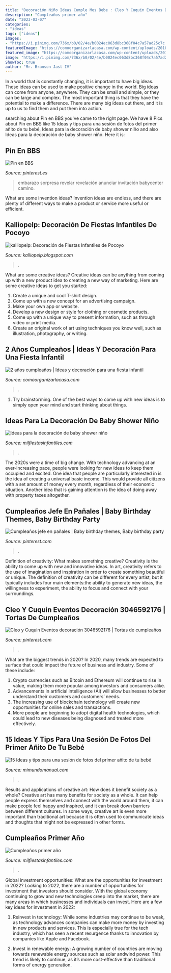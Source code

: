 ```yaml
---
title: "Decoración Niño Ideas Cumple Mes Bebe : Cleo Y Cuquin Eventos Decoración 3046592176"
description: "Cumpleaños primer año"
date: "2023-03-07"
categories:
- "ideas"
tags: ["ideas"]
images:
- "https://i.pinimg.com/736x/b0/02/4e/b0024ec063d8bc368f04c7a57ad25c7c.jpg"
featuredImage: "https://comoorganizarlacasa.com/wp-content/uploads/2018/03/cumple-2-anos-decoracion-1.jpg"
featured_image: "https://comoorganizarlacasa.com/wp-content/uploads/2018/03/cumple-2-anos-decoracion-1.jpg"
image: "https://i.pinimg.com/736x/b0/02/4e/b0024ec063d8bc368f04c7a57ad25c7c.jpg"
ShowToc: true
author: "Mr. Branson Jast IV"
---
```



In a world that is constantly changing, it is important to have big ideas. These ideas can be used to make positive change in the world. Big ideas can come from anyone, anywhere. They can be small and simple, or they can be large and complex. The most important thing is that they have the potential to make a difference. There are many big ideas out there, and it is up to us to find them and put them into action.

	

		
searching about Pin en BBS you've came to the right page. We have 8 Pics about Pin en BBS like 15 Ideas y tips para una sesión de fotos del primer añito de tu bebé, Ideas para la decoración de baby shower niño and also Ideas para la decoración de baby shower niño. Here it is:
		
    
## Pin En BBS

<img loading=lazy src="https://i.pinimg.com/736x/07/cc/9b/07cc9b7b12818b17bbfacc7480a37d50--baby-ideas-gender-reveal.jpg" onerror="this.onerror=null;this.src='https://tse3.mm.bing.net/th?id=OIP.cl0O64nSwohw8SzNF3pnpQHaE7&amp;pid=15.1';" alt="Pin en BBS">

_Source: pinterest.es_

>embarazo sorpresa revelar revelación anunciar invitación babycenter camino. 

	

What are some invention ideas?
Invention ideas are endless, and there are plenty of different ways to make a product or service more useful or efficient.

    
## Kalliopelp: Decoración De Fiestas Infantiles De Pocoyo

<img loading=lazy src="https://4.bp.blogspot.com/-5amSRePCR60/UEjD9-TI9BI/AAAAAAAAGno/Ma9tGSrx9tQ/s1600/Decoración+de+Fiestas+Infantiles+de+Pocoyo+10.jpg" onerror="this.onerror=null;this.src='https://tse1.mm.bing.net/th?id=OIP.UYfmHGzFuBVeY8b5GpRVgwHaEy&amp;pid=15.1';" alt="kalliopelp: Decoración de Fiestas Infantiles de Pocoyo">

_Source: kalliopelp.blogspot.com_

>. 

	

What are some creative ideas?
Creative ideas can be anything from coming up with a new product idea to creating a new way of marketing. Here are some creative ideas to get you started: 
1. Create a unique and cool T-shirt design.
2. Come up with a new concept for an advertising campaign.
3. Make your own app or website.
4. Develop a new design or style for clothing or cosmetic products. 
5. Come up with a unique way to present information, such as through video or print media. 
6. Create an original work of art using techniques you know well, such as illustration, photography, or writing.

    
## 2 Años Cumpleaños | Ideas Y Decoración Para Una Fiesta Infantil

<img loading=lazy src="https://comoorganizarlacasa.com/wp-content/uploads/2018/03/cumple-2-anos-decoracion-1.jpg" onerror="this.onerror=null;this.src='https://tse2.mm.bing.net/th?id=OIP.DIx49LGuHMXPXWoWH-w13gHaLH&amp;pid=15.1';" alt="2 años cumpleaños | Ideas y decoración para una fiesta infantil">

_Source: comoorganizarlacasa.com_

>. 

	

1. Try brainstorming. One of the best ways to come up with new ideas is to simply open your mind and start thinking about things.

    
## Ideas Para La Decoración De Baby Shower Niño

<img loading=lazy src="https://www.milfiestasinfantiles.com/wp-content/uploads/2015/07/idea-de-mesa-dulce-para-una-baby-shower.jpg" onerror="this.onerror=null;this.src='https://tse4.mm.bing.net/th?id=OIP.G1n1DDPfjIIF5moCyC0gVAHaE8&amp;pid=15.1';" alt="Ideas para la decoración de baby shower niño">

_Source: milfiestasinfantiles.com_

>. 

	

The 2020s were a time of big change. With technology advancing at an ever-increasing pace, people were looking for new ideas to keep them occupied and excited. One idea that people are particularly interested in is the idea of creating a universal basic income. This would provide all citizens with a set amount of money every month, regardless of their economic situation. Another idea that is gaining attention is the idea of doing away with property taxes altogether.

    
## Cumpleaños Jefe En Pañales | Baby Birthday Themes, Baby Birthday Party

<img loading=lazy src="https://i.pinimg.com/originals/1f/0a/34/1f0a34ed8f3d982db9de2294ac01b105.jpg" onerror="this.onerror=null;this.src='https://tse2.mm.bing.net/th?id=OIP.sG4MdZkQWVD-V26c4qqaPwHaJ4&amp;pid=15.1';" alt="Cumpleaños jefe en pañales | Baby birthday themes, Baby birthday party">

_Source: pinterest.com_

>. 

	

Definition of creativity: What makes something creative?
Creativity is the ability to come up with new and innovative ideas. In art, creativity refers to the use of imagination and inspiration in order to create something beautiful or unique. The definition of creativity can be different for every artist, but it typically includes four main elements:the ability to generate new ideas, the willingness to experiment, the ability to focus and connect with your surroundings.

    
## Cleo Y Cuquin Eventos Decoración 3046592176 | Tortas De Cumpleaños

<img loading=lazy src="https://i.pinimg.com/736x/b0/02/4e/b0024ec063d8bc368f04c7a57ad25c7c.jpg" onerror="this.onerror=null;this.src='https://tse4.mm.bing.net/th?id=OIP.i9HFic7g8CUnXcWQpptnJQHaJ4&amp;pid=15.1';" alt="Cleo y Cuquin Eventos decoración 3046592176 | Tortas de cumpleaños">

_Source: pinterest.com_

>. 

	

What are the biggest trends in 2020?
In 2020, many trends are expected to surface that could impact the future of business and industry. Some of these include:
1. Crypto currencies such as Bitcoin and Ethereum will continue to rise in value, making them more popular among investors and consumers alike.
2. Advancements in artificial intelligence (AI) will allow businesses to better understand their customers and customers’ needs.
3. The increasing use of blockchain technology will create new opportunities for online sales and transactions. 
4. More people are beginning to adopt digital health technologies, which could lead to new diseases being diagnosed and treated more effectively.

    
## 15 Ideas Y Tips Para Una Sesión De Fotos Del Primer Añito De Tu Bebé

<img loading=lazy src="https://2.bp.blogspot.com/-RLTA0aQmun8/WxRBqSMnMVI/AAAAAAAA4rA/BrKNFLOyrNAczM-o4zrHt4ze1hMkY9iLQCLcBGAs/s320/ideas-para-tomar-fotos-a-tu-bebe-cumple-mes3.jpg" onerror="this.onerror=null;this.src='https://tse2.mm.bing.net/th?id=OIP.df9496ZiAGDDppccDXC1HwAAAA&amp;pid=15.1';" alt="15 Ideas y tips para una sesión de fotos del primer añito de tu bebé">

_Source: mimundomanual.com_

>. 

	

Results and applications of creative art: How does it benefit society as a whole?
Creative art has many benefits for society as a whole. It can help people express themselves and connect with the world around them, it can make people feel happy and inspired, and it can break down barriers between different cultures. In some ways, creative art is even more important than traditional art because it is often used to communicate ideas and thoughts that might not be expressed in other forms.

    
## Cumpleaños Primer Año

<img loading=lazy src="https://mm.milfiestasinfantiles.com/uploads/2012/06/cumpleanos-primer-ano-mesa.jpg" onerror="this.onerror=null;this.src='https://tse4.mm.bing.net/th?id=OIP.L-ciRkMbczDj6aHi3oBhBAHaFL&amp;pid=15.1';" alt="Cumpleaños primer año">

_Source: milfiestasinfantiles.com_

>. 

	

Global investment opportunities: What are the opportunities for investment in 2022?
Looking to 2022, there are a number of opportunities for investment that investors should consider. With the global economy continuing to grow and new technologies creep into the market, there are many areas in which businesses and individuals can invest. Here are a few key ideas for investment in 2022: 
1. Reinvest in technology: While some industries may continue to be weak, as technology advances companies can make more money by investing in new products and services. This is especially true for the tech industry, which has seen a recent resurgence thanks to innovation by companies like Apple and Facebook. 

2. Invest in renewable energy: A growing number of countries are moving towards renewable energy sources such as solar andwind power. This trend is likely to continue, as it’s more cost-effective than traditional forms of energy generation. 


